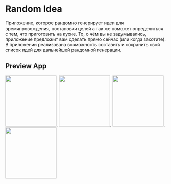 # Random Idea

Приложение, которое рандомно генерирует идеи для времяпровождения, постановки целей а так же поможет определиться с тем, что приготовить на кухне.
То, о чём вы не задумывались, приложение предложит вам сделать прямо сейчас (или когда захотите).
В приложении реализована возможность составить и сохранить свой список идей для дальнейшей рандомной генерации.
## Preview App
<img src="https://user-images.githubusercontent.com/100048247/179488323-9c532425-a820-4105-ac31-8a0d611cf552.png" width="160">.
<img src="https://user-images.githubusercontent.com/100048247/179489120-7de86b85-e0a6-4fbd-8b0b-7baf3ed60ca1.png" width="160">.
<img src="https://user-images.githubusercontent.com/100048247/179489111-d0d4fed9-1130-48c6-a198-2987c7ee291b.png" width="160">.
<img src="https://user-images.githubusercontent.com/100048247/179489674-91aa4625-d826-491d-8f96-165df2dddcd8.png" width="160">
